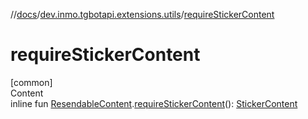 //[docs](../../index.md)/[dev.inmo.tgbotapi.extensions.utils](index.md)/[requireStickerContent](require-sticker-content.md)



# requireStickerContent  
[common]  
Content  
inline fun [ResendableContent](../dev.inmo.tgbotapi.types.message.content.abstracts/-resendable-content/index.md).[requireStickerContent](require-sticker-content.md)(): [StickerContent](../dev.inmo.tgbotapi.types.message.content.media/-sticker-content/index.md)  



